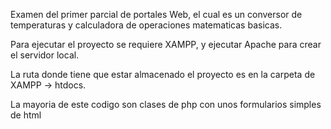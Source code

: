 Examen del primer parcial de portales Web, el cual es un conversor de temperaturas y calculadora de operaciones matematicas basicas.

Para ejecutar el proyecto se requiere XAMPP, y ejecutar Apache para crear el servidor local.

La ruta donde tiene que estar almacenado el proyecto es en la carpeta de XAMPP -> htdocs.

La mayoria de este codigo son clases de php con unos formularios simples de html
